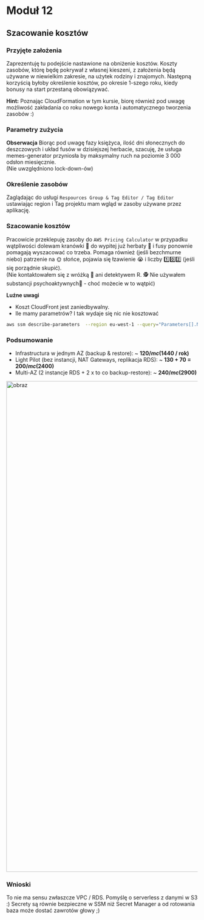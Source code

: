 # Moduł 12

## Szacowanie kosztów

### Przyjęte założenia

Zaprezentuję tu podejście nastawione na obniżenie kosztów. Koszty zasobów, którę będę pokrywał z własnej kieszeni, z założenia będą używane w niewielkim zakresie, na użytek rodziny i znajomych. Następną korzyścią byłoby określenie kosztów, po okresie 1-szego roku, kiedy bonusy na start przestaną obowiązywać.

**Hint:** Poznając CloudFormation w tym kursie, biorę również pod uwagę możliwość zakładania co roku nowego konta i automatycznego tworzenia zasobów :)

### Parametry zużycia

**Obserwacja**
Biorąc pod uwagę fazy księżyca, ilość dni słonecznych do deszczowych i układ fusów w dzisiejszej herbacie,
szacuję, że usługa memes-generator przyniosła by maksymalny ruch na poziomie 3 000 odsłon miesięcznie.
<br/>(Nie uwzględniono lock-down-ów)

### Określenie zasobów
Zaglądając do usługi `Respources Group & Tag Editor / Tag Editor` ustawiając region i Tag projektu mam wgląd w zasoby używane przez aplikację.

### Szacowanie kosztów
Pracowicie przeklepuję zasoby do `AWS Pricing Calculator` w przypadku wątpliwości dolewam kranówki :potable_water: do wypitej już herbaty :mate: i fusy ponownie pomagają wyszacować co trzeba. Pomaga również (jeśli bezchmurne niebo) patrzenie na :sun_with_face: słońce, pojawia się łzawienie :sob: i liczby :one::zero::two: (jeśli się porządnie skupić).
<br/>(Nie kontaktowałem się z wróżką :supervillain: ani detektywem R. :detective: Nie używałem substancji psychoaktywnych:mushroom: - choć możecie w to wątpić)

**Luźne uwagi**
- Koszt CloudFront jest zaniedbywalny.
- Ile mamy parametrów? I tak wydaje się nic nie kosztować
```bash
aws ssm describe-parameters  --region eu-west-1 --query="Parameters[].Name" --output yaml | ag ndev | wc -l
```

### Podsumowanie
- Infrastructura w jednym AZ (backup & restore): ~ **$120 / mc ($1440 / rok)**
- Light Pilot (bez instancji, NAT Gateways, replikacja RDS): ~ **130 + 70 = $200 / mc ($2400)**
- Multi-AZ (2 instancje RDS + 2 x to co backup-restore): ~ **$240 / mc ($2900)** 

<img width="1294" alt="obraz" src="https://user-images.githubusercontent.com/1813036/128595089-ffaeb9ec-82bd-414b-9a4e-c675364a5dcd.png">

### Wnioski
To nie ma sensu zwłaszcze VPC / RDS. Pomyślę o serverless z danymi w S3 :) Secrety są równie bezpieczne w SSM niż Secret Manager a od rotowania baza może dostać zawrotów głowy ;)



